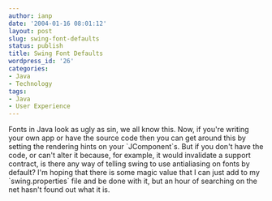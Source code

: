 ```yaml
---
author: ianp
date: '2004-01-16 08:01:12'
layout: post
slug: swing-font-defaults
status: publish
title: Swing Font Defaults
wordpress_id: '26'
categories:
- Java
- Technology
tags:
- Java
- User Experience
---
```


Fonts in Java look as ugly as sin, we all know this. Now, if you're
writing your own app or have the source code then you can get around
this by setting the rendering hints on your \`JComponent\`s. But if you
don't have the code, or can't alter it because, for example, it would
invalidate a support contract, is there any way of telling swing to use
antialiasing on fonts by default? I'm hoping that there is some magic
value that I can just add to my \`swing.properties\` file and be done
with it, but an hour of searching on the net hasn't found out what it
is.
